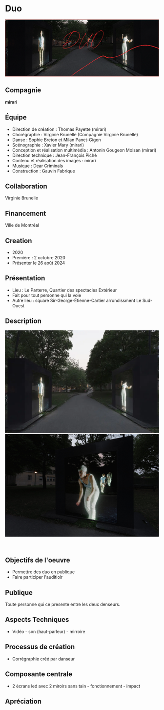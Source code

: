 # Duo

![Photo de l'instalation](medias/images/cap-1.PNG)

## Compagnie
**mirari**

## Équipe
* Direction de création : Thomas Payette (mirari)
* Chorégraphie : Virginie Brunelle (Compagnie Virginie Brunelle)
* Danse : Sophie Breton et Milan Panet-Gigon
* Scénographie : Xavier Mary (mirari)
* Conception et réalisation multimédia : Antonin Gougeon Moisan (mirari)
* Direction technique : Jean-François Piché
* Contenu et réalisation des images : mirari
* Musique : Dear Criminals
* Construction : Gauvin Fabrique

## Collaboration
Virginie Brunelle

## Financement
Ville de Montréal

## Creation
* 2020
* Première : 2 octobre 2020
* Présenter le 26 août 2024

## Présentation
* Lieu : Le Parterre, Quartier des spectacles
Extérieur
* Fait pour tout personne qui la voie
* Autre lieu : square Sir-George-Étienne-Cartier arrondissment Le Sud-Ouest

## Description

![image de l'installation](medias/images/mirari_DUO_credit_Julia_Marois_01.webp)
![image de L'installation 2](medias/images/DUOO_Julia-Marois05-scaled.jpg)

<br>

## Objectifs de l'oeuvre

* Permettre des duo en publique
* Faire participer l'auditioir

## Publique

Toute personne qui ce presente entre les deux denseurs.

## Aspects Techniques

* Vidéo - son (haut-parleur) - mirroire

## Processus de création 

* Corrégraphie créé par danseur

## Composante centrale 

* 2 écrans led avec 2 miroirs sans tain - fonctionnement - impact

## Apréciation

